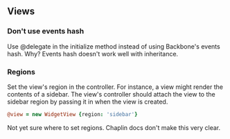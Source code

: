 Views
-----

### Don't use events hash

Use @delegate in the initialize method instead of using Backbone's events hash.
Why? Events hash doesn't work well with inheritance.

### Regions

Set the view's region in the controller. For instance, a view might render 
the contents of a sidebar. The view's controller should attach the view to 
the sidebar region by passing it in when the view is created.

```coffeescript
@view = new WidgetView {region: 'sidebar'}
```

Not yet sure where to set regions. Chaplin docs don't make this very clear.


